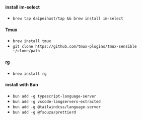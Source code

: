   #### install im-select
  + `brew tap daipeihust/tap && brew install im-select`

  #### Tmux
  + `brew install tmux`
  + `git clone https://github.com/tmux-plugins/tmux-sensible ~/clone/path`

  #### rg
  + `brew install rg`

  #### install with Bun
  + `bun add -g typescript-language-server`
  + `bun add -g vscode-langservers-extracted`
  + `bun add -g @tailwindcss/language-server`
  + `bun add -g @fsouza/prettierd`

